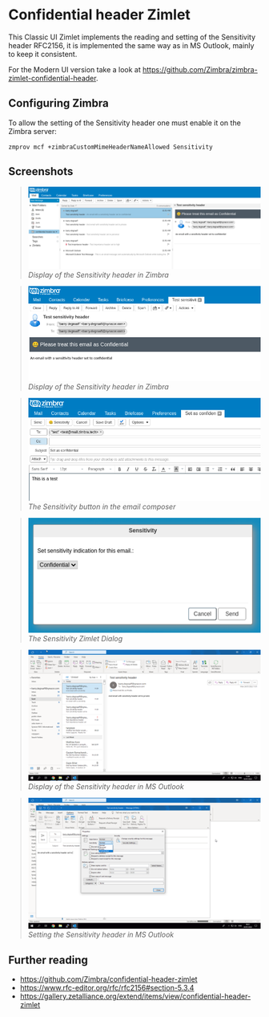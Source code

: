 # Confidential header Zimlet

This Classic UI Zimlet implements the reading and setting of the Sensitivity header RFC2156, it is implemented the same way as in MS Outlook, mainly to keep it consistent.

For the Modern UI version take a look at https://github.com/Zimbra/zimbra-zimlet-confidential-header.

## Configuring Zimbra

To allow the setting of the Sensitivity header one must enable it on the Zimbra server:

```
zmprov mcf +zimbraCustomMimeHeaderNameAllowed Sensitivity
```

## Screenshots

> ![](documentation/01-display.png)
*Display of the Sensitivity header in Zimbra*

> ![](documentation/02-display.png)
*Display of the Sensitivity header in Zimbra*

> ![](documentation/03-edit-new-zimbra.png)
*The Sensitivity button in the email composer*

> ![](documentation/04-zimbra-dialog.png)
*The Sensitivity Zimlet Dialog*

> ![](documentation/05-display-outlook.png)
*Display of the Sensitivity header in MS Outlook*

> ![](documentation/06-sending-outlook.png)
*Setting the Sensitivity header in MS Outlook*

## Further reading

- https://github.com/Zimbra/confidential-header-zimlet
- https://www.rfc-editor.org/rfc/rfc2156#section-5.3.4
- https://gallery.zetalliance.org/extend/items/view/confidential-header-zimlet
